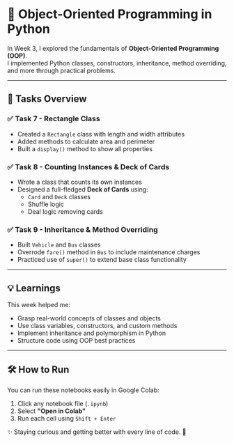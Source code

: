 # 🧱 Object-Oriented Programming in Python

In Week 3, I explored the fundamentals of **Object-Oriented Programming (OOP)**.  
I implemented Python classes, constructors, inheritance, method overriding, and more through practical problems.

---

## 📘 Tasks Overview

### ✅ Task 7 - Rectangle Class
- Created a `Rectangle` class with length and width attributes
- Added methods to calculate area and perimeter
- Built a `display()` method to show all properties

### ✅ Task 8 - Counting Instances & Deck of Cards
- Wrote a class that counts its own instances
- Designed a full-fledged **Deck of Cards** using:
  - `Card` and `Deck` classes
  - Shuffle logic
  - Deal logic removing cards

### ✅ Task 9 - Inheritance & Method Overriding
- Built `Vehicle` and `Bus` classes
- Overrode `fare()` method in `Bus` to include maintenance charges
- Practiced use of `super()` to extend base class functionality

---

## 💡 Learnings

This week helped me:
- Grasp real-world concepts of classes and objects
- Use class variables, constructors, and custom methods
- Implement inheritance and polymorphism in Python
- Structure code using OOP best practices

---

## 🛠️ How to Run

You can run these notebooks easily in Google Colab:  
1. Click any notebook file (`.ipynb`)  
2. Select **"Open in Colab"**  
3. Run each cell using `Shift + Enter`



✨ Staying curious and getting better with every line of code. 🚀
